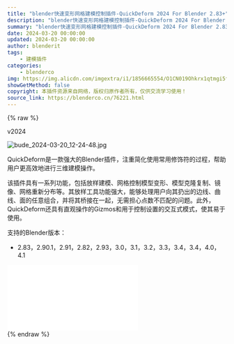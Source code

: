 ```yaml
---
title: "blender快速变形网格建模控制插件-QuickDeform 2024 For Blender 2.83+"
description: "blender快速变形网格建模控制插件-QuickDeform 2024 For Blender 2.83+"
summary: "blender快速变形网格建模控制插件-QuickDeform 2024 For Blender 2.83+"
date: 2024-03-20 00:00:00
updated: 2024-03-20 00:00:00
author: blenderit
tags: 
    - 建模插件
categories:
    - blenderco
img: https://img.alicdn.com/imgextra/i1/1856665554/O1CN019Ohkrx1qtmgi5fHsz_!!1856665554.jpg
showGetMethod: false
copyright: 本插件资源来自网络，版权归原作者所有，仅供交流学习使用！
source_link: https://blenderco.cn/76221.html
---
```


{% raw %}
<div class="article-tips"><div><i class="icon icon-smile"></i> v2024</div></div><p><img src="https://img.alicdn.com/imgextra/i4/1856665554/O1CN01JCpNjQ1qtmgjTpFMz_!!1856665554.jpg" alt="bude_2024-03-20_12-24-48.jpg"></p><p class="">QuickDeform是一款强大的Blender插件，注重简化使用常用修饰符的过程，帮助用户更高效地进行三维建模操作。</p><p class="">该插件具有一系列功能，包括放样建模、网格控制模型变形、模型克隆复制、镜像、网格重新分布等。其放样工具功能强大，能够处理用户向其扔出的边线、曲线、面的任意组合，并将其桥接在一起，无需担心点数不匹配的问题。此外，QuickDeform还具有直观操作的Gizmos和用于控制设置的交互式模式，使其易于使用。</p><p>支持的Blender版本：</p><ul>
<li>2.83，2.90.1，2.91，2.82，2.93，3.0，3.1，3.2，3.3，3.4，3.4，4.0，4.1</li>
</ul><div id="external-video-f3dad9e87b" class="external-video"><iframe frameborder="0" src="//player.bilibili.com/player.html?aid=1952188620&amp;bvid=BV1TC411t7qt&amp;cid=1478335645&amp;p=1" allowfullscreen="true"></iframe></div>
<div style="display: none">blenderco</div>
{% endraw %}